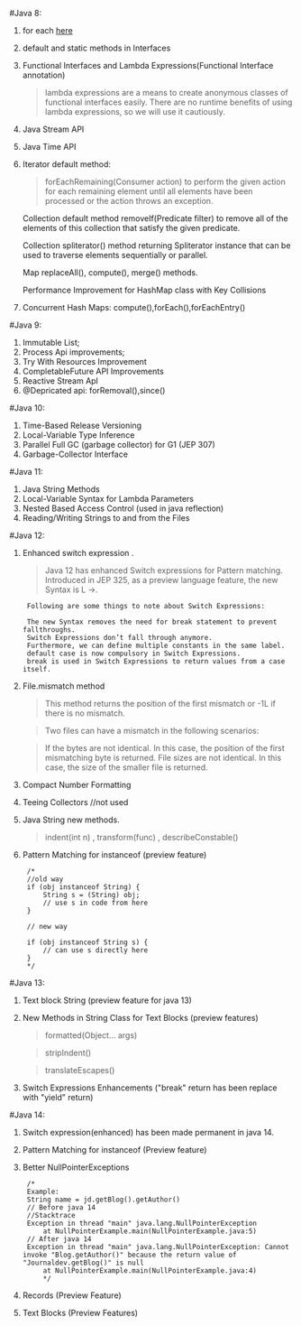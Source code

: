 #Java 8:

1. for each [here](https://github.com/Abrar535/Core-Java-Learning/blob/master/Java%208/src/main/Java8ForEachExample.java)
2. default and static methods in Interfaces
3. Functional Interfaces and Lambda Expressions(Functional Interface annotation)

   > lambda expressions are a means to create anonymous classes of functional interfaces easily. There are no runtime benefits of using lambda expressions, so we will use it cautiously.

4. Java Stream API

5. Java Time API

6. Iterator default method:
     >forEachRemaining(Consumer action) to perform the given action for each remaining element until all elements have been processed or the action throws an exception.
    
    Collection default method removeIf(Predicate filter) to remove all of the elements of this collection that satisfy the given predicate.
    
    Collection spliterator() method returning Spliterator instance that can be used to traverse elements sequentially or parallel.
    
    Map replaceAll(), compute(), merge() methods.
    
    Performance Improvement for HashMap class with Key Collisions

7. Concurrent Hash Maps: compute(),forEach(),forEachEntry()


#Java 9: 

1. Immutable List; 
2. Process Api improvements; 
3. Try With Resources Improvement
4. CompletableFuture API Improvements
5. Reactive Stream ApI
6. @Depricated api: forRemoval(),since()

#Java 10:
1. Time-Based Release Versioning
2. Local-Variable Type Inference
3. Parallel Full GC (garbage collector) for G1 (JEP 307)
4. Garbage-Collector Interface

#Java 11:

1. Java String Methods
2. Local-Variable Syntax for Lambda Parameters
3. Nested Based Access Control (used in java reflection)
4. Reading/Writing Strings to and from the Files

#Java 12:
1. Enhanced switch expression .
    >Java 12 has enhanced Switch expressions for Pattern matching.
    Introduced in JEP 325, as a preview language feature, the new Syntax is L ->.
    
        Following are some things to note about Switch Expressions:
        
        The new Syntax removes the need for break statement to prevent fallthroughs.
        Switch Expressions don’t fall through anymore.
        Furthermore, we can define multiple constants in the same label.
        default case is now compulsory in Switch Expressions.
        break is used in Switch Expressions to return values from a case itself.

2. File.mismatch method
    > This method returns the position of the first mismatch or -1L if there is no mismatch.
    
    > Two files can have a mismatch in the following scenarios:
    
    > If the bytes are not identical. In this case, the position of the first mismatching byte is returned.
    File sizes are not identical. In this case, the size of the smaller file is returned.

3. Compact Number Formatting
4. Teeing Collectors //not used
5. Java String new methods. 
    > indent(int n)
    , transform(func)
    , describeConstable()
6. Pattern Matching for instanceof (preview feature)

        /*
        //old way
        if (obj instanceof String) {
            String s = (String) obj;
            // use s in code from here
        }

        // new way
        
        if (obj instanceof String s) {
            // can use s directly here
        } 
        */

#Java 13:
1. Text block String (preview feature for java 13)
2. New Methods in String Class for Text Blocks (preview features)

    > formatted(Object… args)
    
    > stripIndent()
    
    >translateEscapes()

3. Switch Expressions Enhancements ("break" return has been replace with "yield" return)

#Java 14:

1. Switch expression(enhanced) has been made permanent in java 14. 
2. Pattern Matching for instanceof (Preview feature)
3. Better NullPointerExceptions 

        /*
        Example: 
        String name = jd.getBlog().getAuthor()
        // Before java 14
        //Stacktrace
        Exception in thread "main" java.lang.NullPointerException
            at NullPointerExample.main(NullPointerExample.java:5)
        // After java 14
        Exception in thread "main" java.lang.NullPointerException: Cannot invoke "Blog.getAuthor()" because the return value of "Journaldev.getBlog()" is null
            at NullPointerExample.main(NullPointerExample.java:4)
            */
4. Records (Preview Feature)

5. Text Blocks (Preview Features)

